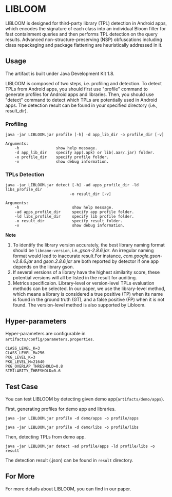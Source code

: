 # LIBLOOM
LIBLOOM is designed for third-party library (TPL) detection in Android apps, which encodes the signature of each class into an individual Bloom filter for fast containment queries and then performs TPL detection on the query results. Advanced non-structure-preserving (NSP) obfuscations including class repackaging and package flattening are heuristically addressed in it.

## Usage
The artifact is built under Java Development Kit 1.8. 

LIBLOOM is composed of two steps, i.e. profiling and detection. To detect TPLs from Android apps, you should first use "profile" command to generate profiles for Android apps and libraries. Then, you should use "detect" command to detect which TPLs are potentially used in Android apps. The detection result can be found in your specified directory (i.e., result_dir).   
### Profiling
	java -jar LIBLOOM.jar profile [-h] -d app_lib_dir -o profile_dir [-v]
		
	Arguments:
		-h                show help message.
		-d app_lib_dir    specify app(.apk) or lib(.aar/.jar) folder.
		-o profile_dir    specify profile folder.
		-v                show debug information.

### TPLs Detection
	java -jar LIBLOOM.jar detect [-h] -ad apps_profile_dir -ld libs_profile_dir
	 							-o result_dir [-v]
	
	Arguments:
 		-h                    	 show help message.
 		-ad apps_profile_dir  	 specify app profile folder.
 		-ld libs_profile_dir  	 specify lib profile folder.
 		-o result_dir         	 specify result folder.
 		-v                    	 show debug information.

**Note** 
1. To identify the library version accurately, the best library naming format should be `libname-version`, i.e.,*gson-2.8.6.jar*. 
An irregular naming format would lead to inaccurate result.For instance, *com.google.gson-v2.8.6.jar* and *gson.2.8.6.jar* are both reported by detector if one app depends on the library gson.
2. If several versions of a library have the highest similarity score, these potential versions will all be listed in the result for auditing.
3. Metrics specificaion. Library-level or version-level TPLs evaluation methods can be selected. In our paper, we use the library-level method, which means a library is considered a true positive (TP) when its name is found in the ground truth (GT), and a false positive (FP) when it is not found. The version-level method is also supported by Libloom.

## Hyper-parameters
Hyper-parameters are configurable in `artifacts/config/parameters.properties`.

	CLASS_LEVEL_K=3
	CLASS_LEVEL_M=256
	PKG_LEVEL_K=3
	PKG_LEVEL_M=21640
	PKG_OVERLAP_THRESHOLD=0.8
	SIMILARITY_THRESHOLD=0.6

## Test Case
You can test LIBLOOM by detecting given demo app(`artifacts/demo/apps`).

First, generating profiles for demo app and libraries.

	java -jar LIBLOOM.jar profile -d demo/apps -o profile/apps
	
	java -jar LIBLOOM.jar profile -d demo/libs -o profile/libs
Then, detecting TPLs from demo app.

	java -jar LIBLOOM.jar detect -ad profile/apps -ld profile/libs -o result
The detection result (.json) can be found in `result` directory.
## For More
For more details about LIBLOOM, you can find in our paper.